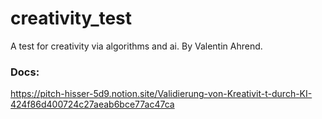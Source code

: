# creativity_test
A test for creativity via algorithms and ai.
By Valentin Ahrend.
### Docs:
https://pitch-hisser-5d9.notion.site/Validierung-von-Kreativit-t-durch-KI-424f86d400724c27aeab6bce77ac47ca
